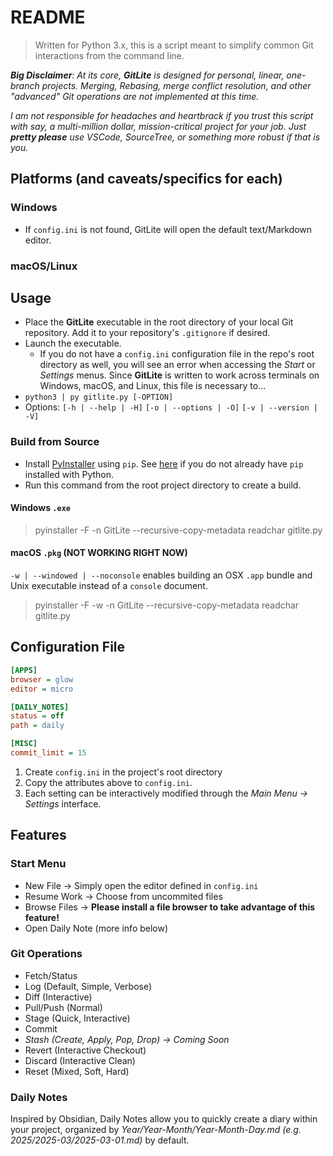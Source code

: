 # README

> Written for Python 3.x, this is a script meant to simplify common Git interactions from the command line.

***Big Disclaimer**: At its core, **GitLite** is designed for personal, linear, one-branch projects. Merging, Rebasing, merge conflict resolution, and other "advanced" Git operations are not implemented at this time.*

*I am not responsible for headaches and heartbrack if you trust this script with say, a multi-million dollar, mission-critical project for your job. Just **pretty please** use VSCode, SourceTree, or something more robust if that is you.*

## Platforms (and caveats/specifics for each)

### Windows

- If `config.ini` is not found, GitLite will open the default text/Markdown editor.

### macOS/Linux

## Usage

- Place the **GitLite** executable in the root directory of your local Git repository. Add it to your repository's `.gitignore` if desired.
- Launch the executable.
  - If you do not have a `config.ini` configuration file in the repo's root directory as well, you will see an error when accessing the *Start* or *Settings* menus. Since **GitLite** is written to work across terminals on Windows, macOS, and Linux, this file is necessary to...
- `python3 | py gitlite.py [-OPTION]`
- Options: `[-h | --help | -H]` `[-o | --options | -O]` `[-v | --version | -V]`

### Build from Source

- Install [PyInstaller](https://pyinstaller.org/en/stable/) using `pip`. See [here](https://pip.pypa.io/en/stable/installation/) if you do not already have `pip` installed with Python.
- Run this command from the root project directory to create a build.

#### Windows `.exe`

> pyinstaller -F -n GitLite --recursive-copy-metadata readchar gitlite.py

#### macOS `.pkg` (NOT WORKING RIGHT NOW)

`-w | --windowed | --noconsole` enables building an OSX `.app` bundle and Unix executable instead of a `console` document.

> pyinstaller -F -w -n GitLite --recursive-copy-metadata readchar gitlite.py

## Configuration File

```ini
[APPS]
browser = glow
editor = micro

[DAILY_NOTES]
status = off
path = daily

[MISC]
commit_limit = 15
```

1. Create `config.ini` in the project's root directory
2. Copy the attributes above to `config.ini`.
3. Each setting can be interactively modified through the *Main Menu -> Settings* interface.

## Features

### Start Menu

- New File -> Simply open the editor defined in `config.ini`
- Resume Work -> Choose from uncommited files
- Browse Files -> **Please install a file browser to take advantage of this feature!**
- Open Daily Note (more info below)

### Git Operations

- Fetch/Status
- Log (Default, Simple, Verbose)
- Diff (Interactive)
- Pull/Push (Normal)
- Stage (Quick, Interactive)
- Commit
- *Stash (Create, Apply, Pop, Drop) -> Coming Soon*
- Revert (Interactive Checkout)
- Discard (Interactive Clean)
- Reset (Mixed, Soft, Hard)

### Daily Notes

Inspired by Obsidian, Daily Notes allow you to quickly create a diary within your project, organized by *Year/Year-Month/Year-Month-Day.md (e.g. 2025/2025-03/2025-03-01.md)* by default.
